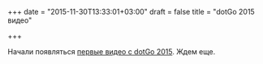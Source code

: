 +++
date = "2015-11-30T13:33:01+03:00"
draft = false
title = "dotGo 2015 видео"

+++

<p>Начали появляться <a href="http://www.thedotpost.com/conference/dotgo-2015">первые видео с&nbsp;dotGo 2015</a>. Ждем еще.</p>

